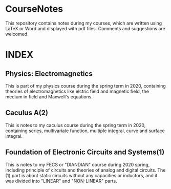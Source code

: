 # CourseNotes
This repository contains notes during my courses, which are written using LaTeX or Word and displayed with pdf files. Comments and suggestions are welcomed.
# INDEX
## Physics: Electromagnetics
This is part of my physics course during the spring term in 2020, containing theories of electromagnetics like elctric field and magnetic field, the medium in field and Maxwell's equations.
## Caculus A(2)
This is notes to my caculus course during the spring term in 2020, containing series, multivariate function, multiple integral, curve and surface integral.
## Foundation of Electronic Circuits and Systems(1)
This is notes to my FECS or "DIANDIAN" course during 2020 spring, including principle of circuits and theories of analog and digital circuits. The (1) part is about static circuits without any capacities or inductors, and it was divided into "LINEAR" and "NON-LINEAR" parts.
